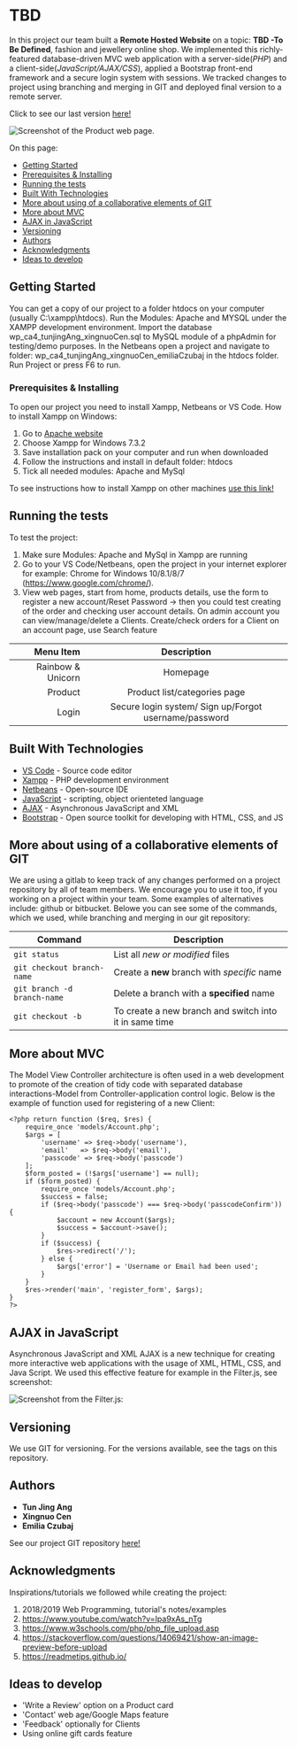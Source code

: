 # TBD

In this project our team built a **Remote Hosted Website** on a topic: **TBD -To Be Defined**, fashion and jewellery online shop. We implemented this richly-featured database-driven MVC web application with a server-side(*PHP*) and a client-side(*JavaScript/AJAX/CSS*), applied a Bootstrap front-end framework and a secure login system with sessions. We tracked changes to project using branching and merging in GIT and deployed final version to a remote server.

Click to see our last version [here!](http://google.com)

![Screenshot of the Product web page.](/assets/img/Capture2.jpg)

On this page:

* [Getting Started](#getting-started)
* [Prerequisites & Installing](#prerequisites-&-installing)
* [Running the tests](#running-the-tests)
* [Built With Technologies](#built-with-technologies)
* [More about using of a collaborative elements of GIT](#more-about-using-of-a-collaborative-elements-of-git)
* [More about MVC](#more-about-mvc)
* [AJAX in JavaScript](#ajax-in-javascript)
* [Versioning](#versioning)
* [Authors](#authors)
* [Acknowledgments](#acknowledgments)
* [Ideas to develop](#ideas-to-develop)

## Getting Started

You can get a copy of our project to a folder htdocs on your computer (usually C:\xampp\htdocs). Run the Modules: Apache and MYSQL under the XAMPP development environment. Import the database wp_ca4_tunjingAng_xingnuoCen.sql to MySQL module of a phpAdmin for testing/demo purposes. In the Netbeans open a project and navigate to folder: wp_ca4_tunjingAng_xingnuoCen_emiliaCzubaj in the htdocs folder. Run Project or press F6 to run.

### Prerequisites & Installing

To open our project you need to install Xampp, Netbeans or VS Code. How to install Xampp on Windows:
1.  Go to [Apache website](https://www.apachefriends.org/index.html)
1.  Choose Xampp for Windows 7.3.2
1.  Save installation pack on your computer and run when downloaded
1.  Follow the instructions and install in default folder: htdocs
1.  Tick all needed modules: Apache and MySql

To see instructions how to install Xampp on other machines [use this link!](https://www.apachefriends.org/download.html)

## Running the tests

To test the project:
1. Make sure Modules: Apache and MySql in Xampp are running
2. Go to your VS Code/Netbeans, open the project in your internet explorer for example: Chrome for Windows 10/8.1/8/7 (https://www.google.com/chrome/). 
3. View web pages, start from home, products details, use the form to register a new account/Reset Password -> then you could test creating of the order and checking user account details. On admin account you can view/manage/delete a Clients. Create/check orders for a Client on an account page, use Search feature

| Menu Item  | Description |
|     ---:    |      :---:      |
| Rainbow & Unicorn | Homepage  |
| Product  | Product list/categories page  |
| Login  | Secure login system/ Sign up/Forgot username/password |

## Built With Technologies

* [VS Code](https://code.visualstudio.com/download) - Source code editor
* [Xampp](https://www.apachefriends.org/index.html) - PHP development environment
* [Netbeans](https://netbeans.org/) - Open-source IDE
* [JavaScript](https://developer.mozilla.org/en-US/docs/Web/JavaScript) - scripting, object orienteted language 
* [AJAX](https://www.tutorialspoint.com/ajax/what_is_ajax.htm) - Asynchronous JavaScript and XML
* [Bootstrap](https://getbootstrap.com/) - Open source toolkit for developing with HTML, CSS, and JS

## More about using of a collaborative elements of GIT
We are using a gitlab to keep track of any changes performed on a project repository by all of team members. We encourage you to use it too, if you working on a project within your team. Some examples of alternatives include: github or bitbucket. Belowe you can see some of the commands, which we used, while branching and merging in our git repository: 

| Command | Description |
| --- | --- |
| `git status` | List all *new or modified* files |
| `git checkout branch-name` | Create a **new** branch with *specific* name |
| `git branch -d branch-name` | Delete a branch with a **specified** name |
| `git checkout -b` | To create a new branch and switch into it in same time | 

## More about MVC
The Model View Controller architecture is often used in a web development to promote of the creation of tidy code with separated database interactions-Model from Controller-application control logic. Below is the example of function used for registering of a new Client:
```
<?php return function ($req, $res) {
    require_once 'models/Account.php';
    $args = [
        'username' => $req->body('username'),
        'email'   => $req->body('email'),
        'passcode' => $req->body('passcode')
    ];
    $form_posted = (!$args['username'] == null);
    if ($form_posted) {
        require_once 'models/Account.php';
        $success = false;
        if ($req->body('passcode') === $req->body('passcodeConfirm')) {
            $account = new Account($args);
            $success = $account->save();
        }
        if ($success) {
            $res->redirect('/');
        } else {
            $args['error'] = 'Username or Email had been used';
        }
    }
    $res->render('main', 'register_form', $args);
}
?>
```

## AJAX in JavaScript
Asynchronous JavaScript and XML AJAX is a new technique for creating more interactive web applications with the usage of XML, HTML, CSS, and Java Script. We used this effective feature for example in the Filter.js, see screenshot:

![Screenshot from the Filter.js:](/assets/img/Capture3.jpg)

## Versioning

We use GIT for versioning. For the versions available, see the tags on this repository.

## Authors

* **Tun Jing Ang**
* **Xingnuo Cen**
* **Emilia Czubaj**

See our project GIT repository [here!](https://gitlab.comp.dkit.ie/D00198874/wp_ca4_tunjingAng_xingnuoCen_emiliaCzubaj)

## Acknowledgments

Inspirations/tutorials we followed while creating the project:
1.  2018/2019 Web Programming, tutorial's notes/examples
1.  https://www.youtube.com/watch?v=Ipa9xAs_nTg 
1.  https://www.w3schools.com/php/php_file_upload.asp 
1.  https://stackoverflow.com/questions/14069421/show-an-image-preview-before-upload
1.  https://readmetips.github.io/

## Ideas to develop

*  'Write a Review' option on a Product card
*  'Contact' web age/Google Maps feature
*  'Feedback' optionally for Clients
*  Using online gift cards feature
